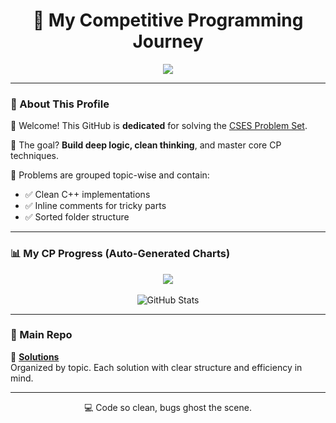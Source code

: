 <h1 align="center">🚀 My Competitive Programming Journey</h1>

<p align="center">
<img src="https://readme-typing-svg.demolab.com?font=Fira+Code&size=22&duration=2000&pause=1000&center=true&vCenter=true&width=480&lines=Let+bugs+fear;I+don%27t+write+code,+I+write+history!;Solving+CSES+like+it%27s+Tic-Tac-Toe.;Stack-Overflow+checks+my+profile.;" />

</p>

---

### 📘 About This Profile

👋 Welcome! This GitHub is **dedicated** for solving the [CSES Problem Set](https://cses.fi/problemset/).

🧠 The goal? **Build deep logic, clean thinking**, and master core CP techniques.

🔧 Problems are grouped topic-wise and contain:
- ✅ Clean C++ implementations
- ✅ Inline comments for tricky parts
- ✅ Sorted folder structure

---

### 📊 My CP Progress (Auto-Generated Charts)

<p align="center">
    <img src="https://github-readme-stats.vercel.app/api/top-langs/?username=hash-tinci&layout=compact&theme=tokyonight" />
    <br><br>
  <img src="https://github-readme-stats.vercel.app/api?username=hash-tinci&show_icons=true&theme=tokyonight&hide_title=true" alt="GitHub Stats" />
</p>

---

### 📂 Main Repo

🔗 **[Solutions](https://github.com/hash-tinci/cses-solutions)**  
Organized by topic. Each solution with clear structure and efficiency in mind.

---

<p align="center">
  💻 Code so clean, bugs ghost the scene.
</p>
